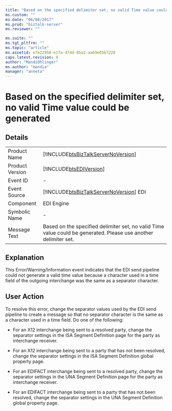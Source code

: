 ```yaml
---
title: "Based on the specified delimiter set, no valid Time value could be generated | Microsoft Docs"
ms.custom: ""
ms.date: "06/08/2017"
ms.prod: "biztalk-server"
ms.reviewer: ""

ms.suite: ""
ms.tgt_pltfrm: ""
ms.topic: "article"
ms.assetid: e7e22958-e1fa-474d-85a2-aa69e05b7228
caps.latest.revision: 9
author: "MandiOhlinger"
ms.author: "mandia"
manager: "anneta"
---
```

# Based on the specified delimiter set, no valid Time value could be generated
## Details  
  
|||  
|-|-|  
|Product Name|[!INCLUDE[btsBizTalkServerNoVersion](../includes/btsbiztalkservernoversion-md.md)]|  
|Product Version|[!INCLUDE[btsEDIVersion](../includes/btsediversion-md.md)]|  
|Event ID|-|  
|Event Source|[!INCLUDE[btsBizTalkServerNoVersion](../includes/btsbiztalkservernoversion-md.md)] EDI|  
|Component|EDI Engine|  
|Symbolic Name|-|  
|Message Text|Based on the specified delimiter set, no valid Time value could be generated. Please use another delimiter set.|  
  
## Explanation  
 This Error/Warning/Information event indicates that the EDI send pipeline could not generate a valid time value because a character used in a time field of the outgoing interchange was the same as a separator character.  
  
## User Action  
 To resolve this error, change the separator values used by the EDI send pipeline to create a message so that no separator character is the same as a character used in a time field. Do one of the following:  
  
-   For an X12 interchange being sent to a resolved party, change the separator settings in the ISA Segment Definition page for the party as interchange receiver.  
  
-   For an X12 interchange being sent to a party that has not been resolved, change the separator settings in the ISA Segment Definition global property page.  
  
-   For an EDIFACT interchange being sent to a resolved party, change the separator settings in the UNA Segment Definition page for the party as interchange receiver.  
  
-   For an EDIFACT interchange being sent to a party that has not been resolved, change the separator settings in the UNA Segment Definition global property page.